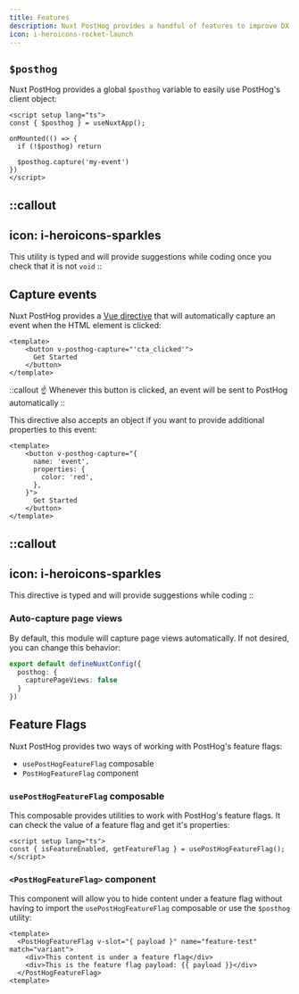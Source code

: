 ```yaml
---
title: Features
description: Nuxt PostHog provides a handful of features to improve DX
icon: i-heroicons-rocket-launch
---
```


## `$posthog`

Nuxt PostHog provides a global `$posthog` variable to easily use PostHog's client object:

```vue [app.vue]
<script setup lang="ts">
const { $posthog } = useNuxtApp();

onMounted(() => {
  if (!$posthog) return

  $posthog.capture('my-event')
})
</script>
```

::callout
---

icon: i-heroicons-sparkles
---

This utility is typed and will provide suggestions while coding once you check that it is not `void`
::

## Capture events

Nuxt PostHog provides a [Vue directive](https://vuejs.org/guide/reusability/custom-directives) that will automatically capture an event when the HTML element is clicked:

```vue [app.vue]
<template>
    <button v-posthog-capture="'cta_clicked'">
      Get Started
    </button>
</template>
```

::callout
☝️ Whenever this button is clicked, an event will be sent to PostHog automatically
::

This directive also accepts an object if you want to provide additional properties to this event:

```vue [app.vue]
<template>
    <button v-posthog-capture="{
      name: 'event',
      properties: {
        color: 'red',
      },
    }">
      Get Started
    </button>
</template>
```

::callout
---

icon: i-heroicons-sparkles
---

This directive is typed and will provide suggestions while coding
::

### Auto-capture page views

By default, this module will capture page views automatically. If not desired, you can change this behavior:

```typescript [nuxt.config.ts]
export default defineNuxtConfig({
  posthog: {
    capturePageViews: false
  }
})
```

## Feature Flags

Nuxt PostHog provides two ways of working with PostHog's feature flags:

- `usePostHogFeatureFlag` composable
- `PostHogFeatureFlag` component

### `usePostHogFeatureFlag` composable

This composable provides utilities to work with PostHog's feature flags. It can check the value of a feature flag and get it's properties:

```vue [app.vue]
<script setup lang="ts">
const { isFeatureEnabled, getFeatureFlag } = usePostHogFeatureFlag();
</script>
```

### `<PostHogFeatureFlag>` component

This component will allow you to hide content under a feature flag without having to import the `usePostHogFeatureFlag` composable or use the `$posthog` utility:

```vue [app.vue]
<template>
  <PostHogFeatureFlag v-slot="{ payload }" name="feature-test" match="variant">
    <div>This content is under a feature flag</div>
    <div>This is the feature flag payload: {{ payload }}</div>
  </PostHogFeatureFlag>
<template>
```
